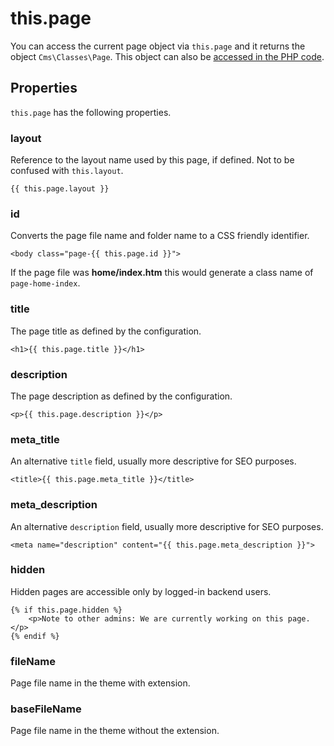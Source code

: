 # this.page

You can access the current page object via `this.page` and it returns the object `Cms\Classes\Page`. This object can also be [accessed in the PHP code](../../docs/cms/pages#page-variables).

## Properties

`this.page` has the following properties.

### layout

Reference to the layout name used by this page, if defined. Not to be confused with `this.layout`.

```twig
{{ this.page.layout }}
```

### id

Converts the page file name and folder name to a CSS friendly identifier.

```twig
<body class="page-{{ this.page.id }}">
```

If the page file was **home/index.htm** this would generate a class name of `page-home-index`.

### title

The page title as defined by the configuration.

```twig
<h1>{{ this.page.title }}</h1>
```

### description

The page description as defined by the configuration.

```twig
<p>{{ this.page.description }}</p>
```

### meta_title

An alternative `title` field, usually more descriptive for SEO purposes.

```twig
<title>{{ this.page.meta_title }}</title>
```

### meta_description

An alternative `description` field, usually more descriptive for SEO purposes.

```twig
<meta name="description" content="{{ this.page.meta_description }}">
```

### hidden

Hidden pages are accessible only by logged-in backend users.

```twig
{% if this.page.hidden %}
    <p>Note to other admins: We are currently working on this page.</p>
{% endif %}
```

### fileName

Page file name in the theme with extension.

### baseFileName

Page file name in the theme without the extension.
